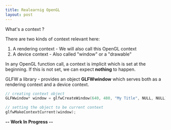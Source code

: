 ```yaml
---
title: Realearnig OpenGL
layout: post
---
```


What's a context  ?

There are two kinds of context relevant here:

1. A rendering context - We will also call this OpenGL context
2. A device context - Also called "window" or a "drawable"


In any OpenGL function call, a context is implicit which is set at the beginning. If this is not set, we can expect <b>nothing</b> to happen.

GLFW a library - provides an object <b>GLFWwindow</b> which serves both as a rendering context and a device context.


```cpp
// creating context object
GLFWwindow* window = glfwCreateWindow(640, 480, "My Title", NULL, NULL);
```

```cpp
// setting the object to be current context
glfwMakeContextCurrent(window);
```


<b> -- Work In Progress --</b>
